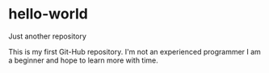 # hello-world
Just another repository

This is my first Git-Hub repository.  I'm not an experienced programmer I am a beginner and hope to learn more with time.
